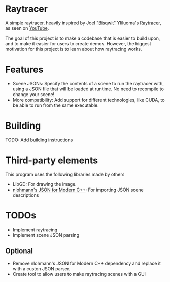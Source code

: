 # Raytracer
A simple raytracer, heavily inspired by Joel ["Bisqwit"](https://github.com/bisqwit) Yliluoma's [Raytracer](https://bisqwit.iki.fi/jutut/kuvat/programming_examples/raytrace2.cpp), as seen on [YouTube](https://www.youtube.com/watch?v=N8elxpSu9pw).

The goal of this project is to make a codebase that is easier to build upon, and to make it easier for users to create demos. However, the biggest motivation for this project is to learn about how raytracing works.

# Features
- Scene JSONs: Specify the contents of a scene to run the raytracer with, using a JSON file that will be loaded at runtime. No need to recompile to change your scene!
- More compatibility: Add support for different technologies, like CUDA, to be able to run from the same executable.

# Building
TODO: Add building instructions

# Third-party elements
This program uses the following libraries made by others
- LibGD: For drawing the image.
- [nlohmann's JSON for Modern C++](https://github.com/nlohmann/json): For importing JSON scene descriptions

# TODOs
- Implement raytracing
- Implement scene JSON parsing

## Optional
- Remove nlohmann's JSON for Modern C++ dependency and replace it with a custon JSON parser.
- Create tool to allow users to make raytracing scenes with a GUI
